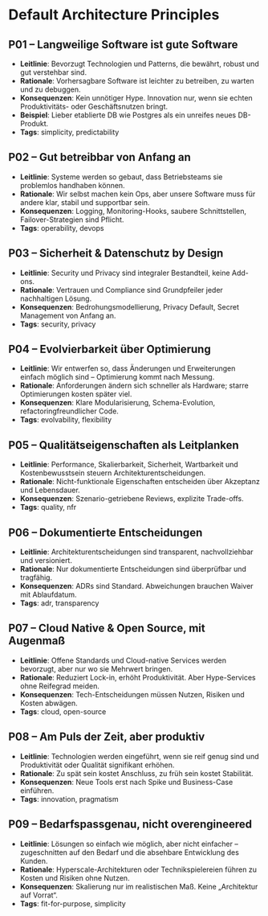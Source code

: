 # Default Architecture Principles

## P01 – Langweilige Software ist gute Software
- **Leitlinie**: Bevorzugt Technologien und Patterns, die bewährt, robust und gut verstehbar sind.
- **Rationale**: Vorhersagbare Software ist leichter zu betreiben, zu warten und zu debuggen.
- **Konsequenzen**: Kein unnötiger Hype. Innovation nur, wenn sie echten Produktivitäts- oder Geschäftsnutzen bringt.
- **Beispiel**: Lieber etablierte DB wie Postgres als ein unreifes neues DB-Produkt.
- **Tags**: simplicity, predictability

## P02 – Gut betreibbar von Anfang an
- **Leitlinie**: Systeme werden so gebaut, dass Betriebsteams sie problemlos handhaben können.
- **Rationale**: Wir selbst machen kein Ops, aber unsere Software muss für andere klar, stabil und supportbar sein.
- **Konsequenzen**: Logging, Monitoring-Hooks, saubere Schnittstellen, Failover-Strategien sind Pflicht.
- **Tags**: operability, devops

## P03 – Sicherheit & Datenschutz by Design
- **Leitlinie**: Security und Privacy sind integraler Bestandteil, keine Add-ons.
- **Rationale**: Vertrauen und Compliance sind Grundpfeiler jeder nachhaltigen Lösung.
- **Konsequenzen**: Bedrohungsmodellierung, Privacy Default, Secret Management von Anfang an.
- **Tags**: security, privacy

## P04 – Evolvierbarkeit über Optimierung
- **Leitlinie**: Wir entwerfen so, dass Änderungen und Erweiterungen einfach möglich sind – Optimierung kommt nach Messung.
- **Rationale**: Anforderungen ändern sich schneller als Hardware; starre Optimierungen kosten später viel.
- **Konsequenzen**: Klare Modularisierung, Schema-Evolution, refactoringfreundlicher Code.
- **Tags**: evolvability, flexibility

## P05 – Qualitätseigenschaften als Leitplanken
- **Leitlinie**: Performance, Skalierbarkeit, Sicherheit, Wartbarkeit und Kostenbewusstsein steuern Architekturentscheidungen.
- **Rationale**: Nicht-funktionale Eigenschaften entscheiden über Akzeptanz und Lebensdauer.
- **Konsequenzen**: Szenario-getriebene Reviews, explizite Trade-offs.
- **Tags**: quality, nfr

## P06 – Dokumentierte Entscheidungen
- **Leitlinie**: Architekturentscheidungen sind transparent, nachvollziehbar und versioniert.
- **Rationale**: Nur dokumentierte Entscheidungen sind überprüfbar und tragfähig.
- **Konsequenzen**: ADRs sind Standard. Abweichungen brauchen Waiver mit Ablaufdatum.
- **Tags**: adr, transparency

## P07 – Cloud Native & Open Source, mit Augenmaß
- **Leitlinie**: Offene Standards und Cloud-native Services werden bevorzugt, aber nur wo sie Mehrwert bringen.
- **Rationale**: Reduziert Lock-in, erhöht Produktivität. Aber Hype-Services ohne Reifegrad meiden.
- **Konsequenzen**: Tech-Entscheidungen müssen Nutzen, Risiken und Kosten abwägen.
- **Tags**: cloud, open-source

## P08 – Am Puls der Zeit, aber produktiv
- **Leitlinie**: Technologien werden eingeführt, wenn sie reif genug sind und Produktivität oder Qualität signifikant erhöhen.
- **Rationale**: Zu spät sein kostet Anschluss, zu früh sein kostet Stabilität.
- **Konsequenzen**: Neue Tools erst nach Spike und Business-Case einführen.
- **Tags**: innovation, pragmatism

## P09 – Bedarfspassgenau, nicht overengineered
- **Leitlinie**: Lösungen so einfach wie möglich, aber nicht einfacher – zugeschnitten auf den Bedarf und die absehbare Entwicklung des Kunden.
- **Rationale**: Hyperscale-Architekturen oder Technikspielereien führen zu Kosten und Risiken ohne Nutzen.
- **Konsequenzen**: Skalierung nur im realistischen Maß. Keine „Architektur auf Vorrat“.
- **Tags**: fit-for-purpose, simplicity

